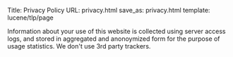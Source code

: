 Title: Privacy Policy
URL: privacy.html
save_as: privacy.html
template: lucene/tlp/page

Information about your use of this website is collected using server access logs, and stored in aggregated and
anonoymized form for the purpose of usage statistics. We don't use 3rd party trackers.
